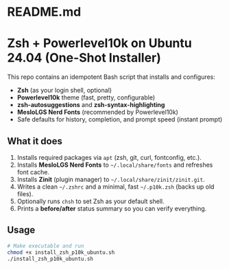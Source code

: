 # README.md

# Zsh + Powerlevel10k on Ubuntu 24.04 (One-Shot Installer)

This repo contains an idempotent Bash script that installs and configures:

- **Zsh** (as your login shell, optional)
- **Powerlevel10k** theme (fast, pretty, configurable)
- **zsh-autosuggestions** and **zsh-syntax-highlighting**
- **MesloLGS Nerd Fonts** (recommended by Powerlevel10k)
- Safe defaults for history, completion, and prompt speed (instant prompt)

## What it does

1. Installs required packages via `apt` (zsh, git, curl, fontconfig, etc.).
2. Installs **MesloLGS Nerd Fonts** to `~/.local/share/fonts` and refreshes font cache.
3. Installs **Zinit** (plugin manager) to `~/.local/share/zinit/zinit.git`.
4. Writes a clean `~/.zshrc` and a minimal, fast `~/.p10k.zsh` (backs up old files).
5. Optionally runs `chsh` to set Zsh as your default shell.
6. Prints a **before/after** status summary so you can verify everything.

## Usage

```bash
# Make executable and run
chmod +x install_zsh_p10k_ubuntu.sh
./install_zsh_p10k_ubuntu.sh

